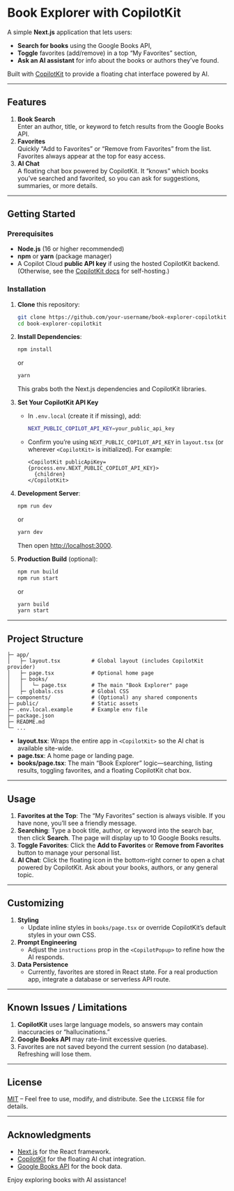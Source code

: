 # Book Explorer with CopilotKit

A simple **Next.js** application that lets users:

- **Search for books** using the Google Books API,  
- **Toggle** favorites (add/remove) in a top “My Favorites” section,  
- **Ask an AI assistant** for info about the books or authors they’ve found.

Built with [CopilotKit](https://docs.copilotkit.ai) to provide a floating chat interface powered by AI.

---

## Features

1. **Book Search**  
   Enter an author, title, or keyword to fetch results from the Google Books API.  
2. **Favorites**  
   Quickly “Add to Favorites” or “Remove from Favorites” from the list. Favorites always appear at the top for easy access.  
3. **AI Chat**  
   A floating chat box powered by CopilotKit. It “knows” which books you’ve searched and favorited, so you can ask for suggestions, summaries, or more details.  

---

## Getting Started

### Prerequisites
- **Node.js** (16 or higher recommended)  
- **npm** or **yarn** (package manager)  
- A Copilot Cloud **public API key** if using the hosted CopilotKit backend. (Otherwise, see the [CopilotKit docs](https://docs.copilotkit.ai) for self-hosting.)

### Installation

1. **Clone** this repository:
   ```bash
   git clone https://github.com/your-username/book-explorer-copilotkit.git
   cd book-explorer-copilotkit
   ```

2. **Install Dependencies**:
   ```bash
   npm install
   ```
   or
   ```bash
   yarn
   ```
   This grabs both the Next.js dependencies and CopilotKit libraries.

3. **Set Your CopilotKit API Key**  
   - In `.env.local` (create it if missing), add:
     ```bash
     NEXT_PUBLIC_COPILOT_API_KEY=your_public_api_key
     ```
   - Confirm you’re using `NEXT_PUBLIC_COPILOT_API_KEY` in `layout.tsx` (or wherever `<CopilotKit>` is initialized). For example:
     ```tsx
     <CopilotKit publicApiKey={process.env.NEXT_PUBLIC_COPILOT_API_KEY}>
       {children}
     </CopilotKit>
     ```
4. **Development Server**:
   ```bash
   npm run dev
   ```
   or
   ```bash
   yarn dev
   ```
   Then open [http://localhost:3000](http://localhost:3000).

5. **Production Build** (optional):
   ```bash
   npm run build
   npm run start
   ```
   or
   ```bash
   yarn build
   yarn start
   ```

---

## Project Structure

```
├─ app/
│   ├─ layout.tsx          # Global layout (includes CopilotKit provider)
│   ├─ page.tsx            # Optional home page
│   ├─ books/
│   │   └─ page.tsx        # The main "Book Explorer" page
│   ├─ globals.css         # Global CSS
├─ components/             # (Optional) any shared components
├─ public/                 # Static assets
├─ .env.local.example      # Example env file
├─ package.json
├─ README.md
└─ ...
```

- **layout.tsx**: Wraps the entire app in `<CopilotKit>` so the AI chat is available site-wide.  
- **page.tsx**: A home page or landing page.  
- **books/page.tsx**: The main “Book Explorer” logic—searching, listing results, toggling favorites, and a floating CopilotKit chat box.

---

## Usage

1. **Favorites at the Top**: The “My Favorites” section is always visible. If you have none, you’ll see a friendly message.  
2. **Searching**: Type a book title, author, or keyword into the search bar, then click **Search**. The page will display up to 10 Google Books results.  
3. **Toggle Favorites**: Click the **Add to Favorites** or **Remove from Favorites** button to manage your personal list.  
4. **AI Chat**: Click the floating icon in the bottom-right corner to open a chat powered by CopilotKit. Ask about your books, authors, or any general topic.

---

## Customizing

1. **Styling**  
   - Update inline styles in `books/page.tsx` or override CopilotKit’s default styles in your own CSS.  
2. **Prompt Engineering**  
   - Adjust the `instructions` prop in the `<CopilotPopup>` to refine how the AI responds.  
3. **Data Persistence**  
   - Currently, favorites are stored in React state. For a real production app, integrate a database or serverless API route.  

---

## Known Issues / Limitations

1. **CopilotKit** uses large language models, so answers may contain inaccuracies or “hallucinations.”  
2. **Google Books API** may rate-limit excessive queries.  
3. Favorites are not saved beyond the current session (no database). Refreshing will lose them.


---

## License

[MIT](LICENSE) – Feel free to use, modify, and distribute. See the `LICENSE` file for details.

---

## Acknowledgments

- [Next.js](https://nextjs.org/) for the React framework.  
- [CopilotKit](https://docs.copilotkit.ai) for the floating AI chat integration.  
- [Google Books API](https://developers.google.com/books/) for the book data.  

Enjoy exploring books with AI assistance!
